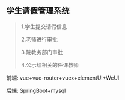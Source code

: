 ## 学生请假管理系统
> 1.学生提交请假信息
>
> 2.老师进行审批
>
> 3.院教务部门审批
>
> 4.公示给相关的任课教师
>

前端: vue+vue-router+vuex+elementUI+WeUI

后端: SpringBoot+mysql


